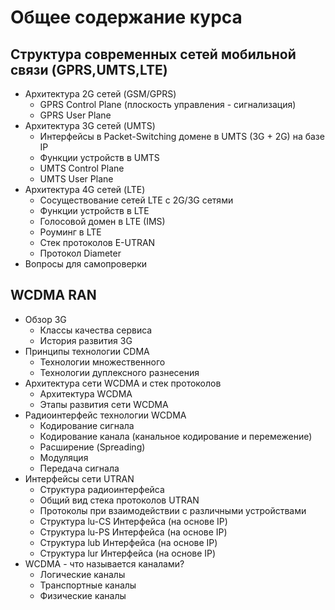 # Общее содержание курса

## Структура современных сетей мобильной связи (GPRS,UMTS,LTE)

- Архитектура 2G сетей (GSM/GPRS)
  - GPRS Control Plane (плоскость управления - сигнализация)
  - GPRS User Plane
- Архитектура 3G сетей (UMTS)
  - Интерфейсы в Packet-Switching домене в UMTS (3G + 2G) на базе IP
  - Функции устройств в UMTS
  - UMTS Control Plane
  - UMTS User Plane
- Архитектура 4G сетей (LTE)
  - Сосуществование сетей LTE с 2G/3G сетями
  - Функции устройств в LTE
  - Голосовой домен в LTE (IMS)
  - Роуминг в LTE
  - Стек протоколов E-UTRAN
  - Протокол Diameter
- Вопросы для самопроверки

## WCDMA RAN

- Обзор 3G
  - Классы качества сервиса
  - История развития 3G
- Принципы технологии CDMA
  - Технологии множественного
  - Технологии дуплексного разнесения
- Архитектура сети WCDMA и стек протоколов
  - Архитектура WCDMA
  - Этапы развития сети WCDMA
- Радиоинтерфейс технологии WCDMA
  - Кодирование сигнала
  - Кодирование канала (канальное кодирование и перемежение)
  - Расширение (Spreading)
  - Модуляция
  - Передача сигнала
- Интерфейсы сети UTRAN
  - Структура радиоинтерфейса
  - Общий вид стека протоколов UTRAN
  - Протоколы при взаимодействии с различными устройствами
  - Структура lu-CS Интерфейса (на основе IP)
  - Структура lu-PS Интерфейса (на основе IP)
  - Структура lub Интерфейса (на основе IP)
  - Структура lur Интерфейса (на основе IP)
- WCDMA - что называется каналами?
  - Логические каналы
  - Транспортные каналы
  - Физические каналы